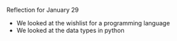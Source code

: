 Reflection for January 29
- We looked at the wishlist for a programming language
- We looked at the data types in python
